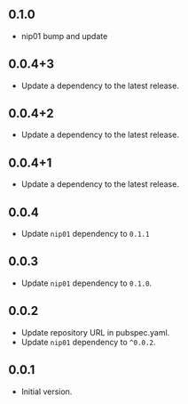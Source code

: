 ## 0.1.0

 - nip01 bump and update

## 0.0.4+3

 - Update a dependency to the latest release.

## 0.0.4+2

 - Update a dependency to the latest release.

## 0.0.4+1

 - Update a dependency to the latest release.

## 0.0.4

- Update `nip01` dependency to `0.1.1`

## 0.0.3

- Update `nip01` dependency to `0.1.0`.

## 0.0.2

- Update repository URL in pubspec.yaml.
- Update `nip01` dependency to `^0.0.2`.

## 0.0.1

- Initial version.
